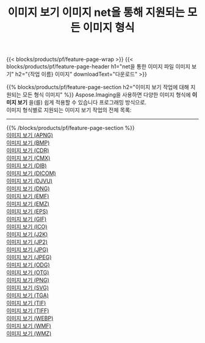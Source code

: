 ﻿---
title: 이미지 보기 이미지 net을 통해 지원되는 모든 이미지 형식 
weight: 3920
url: /ko/net/viewer 
lang: ko
langdirlevel: 2
locales: zh-hans,ja,it,ru,de,es,fr,nl,id,lt,pl,pt,vi,tr,ko,zh-hant,ar,hi,th,sv,cs,uk,he
description: Aspose.Imaging을 사용하면 net을 통해 쉽게 이미지 보기 이미지를 만들 수 있습니다.
---

{{< blocks/products/pf/feature-page-wrap >}}
{{< blocks/products/pf/feature-page-header h1="net을 통한 이미지 파일 이미지 보기" h2="{작업 이름} 이미지" downloadText="다운로드" >}}


{{% blocks/products/pf/feature-page-section  h2="이미지 보기 작업에 대해 지원되는 모든 형식 이미지" %}}
Aspose.Imaging을 사용하면 다양한 이미지 형식에 **이미지 보기** 을(를) 쉽게 적용할 수 있습니다 프로그래밍 방식으로. 
<br/>
이미지 형식별로 지원되는 이미지 보기 작업의 전체 목록:
<hr/>
{{% /blocks/products/pf/feature-page-section %}}
<div class="container-fluid productfamilypage bg-gray">
    <div class="convertypes bg-gray agp-content section">
        <div class="container">
		<div class="row other-converters">
		    <div class='col-md-2 other-converter remove-lp remove-rp'><a href="/imaging/ko/net/viewer/apng" >이미지 보기 (APNG)</a></div><div class='col-md-2 other-converter remove-lp remove-rp'><a href="/imaging/ko/net/viewer/bmp" >이미지 보기 (BMP)</a></div><div class='col-md-2 other-converter remove-lp remove-rp'><a href="/imaging/ko/net/viewer/cdr" >이미지 보기 (CDR)</a></div><div class='col-md-2 other-converter remove-lp remove-rp'><a href="/imaging/ko/net/viewer/cmx" >이미지 보기 (CMX)</a></div><div class='col-md-2 other-converter remove-lp remove-rp'><a href="/imaging/ko/net/viewer/dib" >이미지 보기 (DIB)</a></div><div class='col-md-2 other-converter remove-lp remove-rp'><a href="/imaging/ko/net/viewer/dicom" >이미지 보기 (DICOM)</a></div><div class='col-md-2 other-converter remove-lp remove-rp'><a href="/imaging/ko/net/viewer/djvu" >이미지 보기 (DJVU)</a></div><div class='col-md-2 other-converter remove-lp remove-rp'><a href="/imaging/ko/net/viewer/dng" >이미지 보기 (DNG)</a></div><div class='col-md-2 other-converter remove-lp remove-rp'><a href="/imaging/ko/net/viewer/emf" >이미지 보기 (EMF)</a></div><div class='col-md-2 other-converter remove-lp remove-rp'><a href="/imaging/ko/net/viewer/emz" >이미지 보기 (EMZ)</a></div><div class='col-md-2 other-converter remove-lp remove-rp'><a href="/imaging/ko/net/viewer/eps" >이미지 보기 (EPS)</a></div><div class='col-md-2 other-converter remove-lp remove-rp'><a href="/imaging/ko/net/viewer/gif" >이미지 보기 (GIF)</a></div><div class='col-md-2 other-converter remove-lp remove-rp'><a href="/imaging/ko/net/viewer/ico" >이미지 보기 (ICO)</a></div><div class='col-md-2 other-converter remove-lp remove-rp'><a href="/imaging/ko/net/viewer/j2k" >이미지 보기 (J2K)</a></div><div class='col-md-2 other-converter remove-lp remove-rp'><a href="/imaging/ko/net/viewer/jp2" >이미지 보기 (JP2)</a></div><div class='col-md-2 other-converter remove-lp remove-rp'><a href="/imaging/ko/net/viewer/jpg" >이미지 보기 (JPG)</a></div><div class='col-md-2 other-converter remove-lp remove-rp'><a href="/imaging/ko/net/viewer/jpeg" >이미지 보기 (JPEG)</a></div><div class='col-md-2 other-converter remove-lp remove-rp'><a href="/imaging/ko/net/viewer/odg" >이미지 보기 (ODG)</a></div><div class='col-md-2 other-converter remove-lp remove-rp'><a href="/imaging/ko/net/viewer/otg" >이미지 보기 (OTG)</a></div><div class='col-md-2 other-converter remove-lp remove-rp'><a href="/imaging/ko/net/viewer/png" >이미지 보기 (PNG)</a></div><div class='col-md-2 other-converter remove-lp remove-rp'><a href="/imaging/ko/net/viewer/svg" >이미지 보기 (SVG)</a></div><div class='col-md-2 other-converter remove-lp remove-rp'><a href="/imaging/ko/net/viewer/tga" >이미지 보기 (TGA)</a></div><div class='col-md-2 other-converter remove-lp remove-rp'><a href="/imaging/ko/net/viewer/tif" >이미지 보기 (TIF)</a></div><div class='col-md-2 other-converter remove-lp remove-rp'><a href="/imaging/ko/net/viewer/tiff" >이미지 보기 (TIFF)</a></div><div class='col-md-2 other-converter remove-lp remove-rp'><a href="/imaging/ko/net/viewer/webp" >이미지 보기 (WEBP)</a></div><div class='col-md-2 other-converter remove-lp remove-rp'><a href="/imaging/ko/net/viewer/wmf" >이미지 보기 (WMF)</a></div><div class='col-md-2 other-converter remove-lp remove-rp'><a href="/imaging/ko/net/viewer/wmz" >이미지 보기 (WMZ)</a></div>
                </div>
        </div>
    </div>
</div>
<br/>


